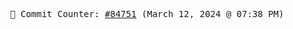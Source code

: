 <p align="center">
    <samp>
        📮 Commit Counter: <a href="https://github.com/Javascript-void0/Javascript-void0/commits/main">#84751</a> (March 12, 2024 @ 07:38 PM)
    </samp>
</p>